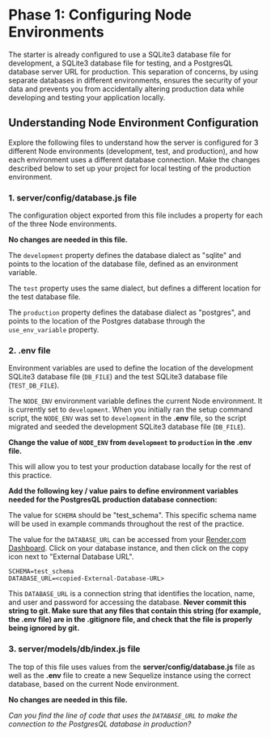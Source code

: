 # Phase 1: Configuring Node Environments

The starter is already configured to use a SQLite3 database file for development, a
SQLite3 database file for testing, and a PostgresQL database server URL for production. This
separation of concerns, by using separate databases in different environments,
ensures the security of your data and prevents you from accidentally altering
production data while developing and testing your application locally.

## Understanding Node Environment Configuration

Explore the following files to understand how the server is configured for 3
different Node environments (development, test, and production), and how each
environment uses a different database connection. Make the changes described
below to set up your project for local testing of the production environment.

### 1. server/config/database.js file

The configuration object exported from this file includes a property for each of
the three Node environments.

__No changes are needed in this file.__

The `development` property defines the database
dialect as "sqlite" and points to the location of the database file, defined as
an environment variable.

The `test` property uses the same dialect, but defines
a different location for the test database file.

The `production` property defines the database dialect as "postgres", and points
to the location of the Postgres database through the `use_env_variable`
property.


### 2. .env file

Environment variables are used to define the location of the
development SQLite3 database file (`DB_FILE`) and the test SQLite3 database file
(`TEST_DB_FILE`).

The `NODE_ENV` environment variable defines the current Node environment. It is
currently set to `development`. When you initially ran the setup command script,
the `NODE_ENV` was set to `development` in the __.env__ file, so the script migrated and seeded the development SQLite3 database file (`DB_FILE`).

__Change the value of `NODE_ENV` from `development` to `production` in the .env file.__

This will allow you to test your production database locally for the rest of
this practice.

__Add the following key / value pairs to define environment variables needed for
the PostgresQL production database connection:__

The value for `SCHEMA` should be "test_schema". This specific schema name will
be used in example commands throughout the rest of the practice.

The value for the `DATABASE_URL` can be accessed from your [Render.com
Dashboard]. Click on your database instance, and then click on the copy icon
next to "External Database URL".

```shell
SCHEMA=test_schema
DATABASE_URL=<copied-External-Database-URL>
```

This `DATABASE_URL` is a connection string that identifies the location, name,
and user and password for accessing the database. **Never commit this string to
git. Make sure that any files that contain this string (for example, the .env
file) are in the .gitignore file, and check that the file is properly being
ignored by git.**

### 3. server/models/db/index.js file

The top of this file uses values from the __server/config/database.js__  file as
well as the __.env__ file to create a new Sequelize instance using the correct
database, based on the current Node environment.

__No changes are needed in this file.__

_Can you find the line of code that uses the `DATABASE_URL` to make the
connection to the PostgresQL database in production?_

[Render.com Dashboard]: https://dashboard.render.com/